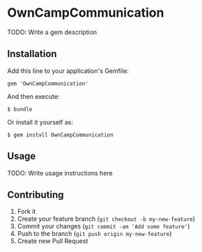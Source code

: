 # OwnCampCommunication

TODO: Write a gem description

## Installation

Add this line to your application's Gemfile:

    gem 'OwnCampCommunication'

And then execute:

    $ bundle

Or install it yourself as:

    $ gem install OwnCampCommunication

## Usage

TODO: Write usage instructions here

## Contributing

1. Fork it
2. Create your feature branch (`git checkout -b my-new-feature`)
3. Commit your changes (`git commit -am 'Add some feature'`)
4. Push to the branch (`git push origin my-new-feature`)
5. Create new Pull Request
